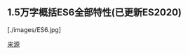 ## 1.5万字概括ES6全部特性(已更新ES2020)

[./images/ES6.jpg]


[来源](https://juejin.im/post/5d9bf530518825427b27639d)

